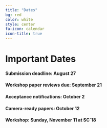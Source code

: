```yaml
---
title: "Dates"
bg: red
color: white
style: center
fa-icon: calendar
icon-title: true
---
```


# Important Dates
<!---
#### Submission EXTENDED deadline: **August 27**
--->
#### Submission deadline: **August 27** 

#### Workshop paper reviews due: **September 21**

#### Acceptance notifications: **October 2**

#### Camera-ready papers: **October 12**

#### Workshop: **Sunday, November 11 at SC`18**
